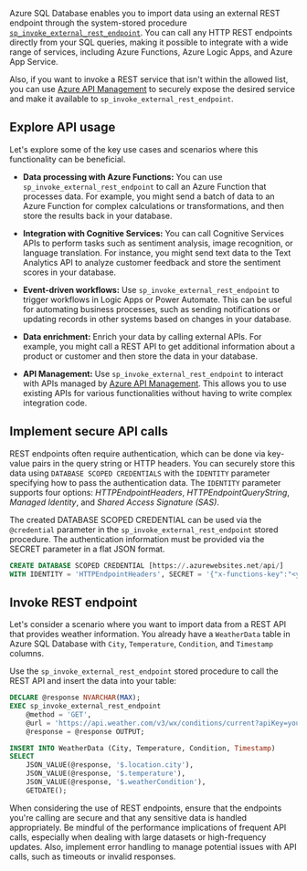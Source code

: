 Azure SQL Database enables you to import data using an external REST endpoint through the system-stored procedure [`sp_invoke_external_rest_endpoint`](/sql/relational-databases/system-stored-procedures/sp-invoke-external-rest-endpoint-transact-sql?azure-portal=true). You can call any HTTP REST endpoints directly from your SQL queries, making it possible to integrate with a wide range of services, including Azure Functions, Azure Logic Apps, and Azure App Service.

Also, if you want to invoke a REST service that isn't within the allowed list, you can use [Azure API Management](/azure/api-management/api-management-key-concepts?azure-portal=true) to securely expose the desired service and make it available to `sp_invoke_external_rest_endpoint`.

## Explore API usage

Let's explore some of the key use cases and scenarios where this functionality can be beneficial.

- **Data processing with Azure Functions:** You can use `sp_invoke_external_rest_endpoint` to call an Azure Function that processes data. For example, you might send a batch of data to an Azure Function for complex calculations or transformations, and then store the results back in your database.

- **Integration with Cognitive Services:** You can call Cognitive Services APIs to perform tasks such as sentiment analysis, image recognition, or language translation. For instance, you might send text data to the Text Analytics API to analyze customer feedback and store the sentiment scores in your database.

- **Event-driven workflows:** Use `sp_invoke_external_rest_endpoint` to trigger workflows in Logic Apps or Power Automate. This can be useful for automating business processes, such as sending notifications or updating records in other systems based on changes in your database.

- **Data enrichment:** Enrich your data by calling external APIs. For example, you might call a REST API to get additional information about a product or customer and then store the data in your database.

- **API Management:** Use `sp_invoke_external_rest_endpoint` to interact with APIs managed by [Azure API Management](/azure/api-management/api-management-key-concepts?azure-portal=true). This allows you to use existing APIs for various functionalities without having to write complex integration code.

## Implement secure API calls

REST endpoints often require authentication, which can be done via key-value pairs in the query string or HTTP headers. You can securely store this data using `DATABASE SCOPED CREDENTIALS` with the `IDENTITY` parameter specifying how to pass the authentication data. The `IDENTITY` parameter supports four options: *HTTPEndpointHeaders*, *HTTPEndpointQueryString*, *Managed Identity*, and *Shared Access Signature (SAS)*.

The created DATABASE SCOPED CREDENTIAL can be used via the `@credential` parameter in the `sp_invoke_external_rest_endpoint` stored procedure. The authentication information must be provided via the SECRET parameter in a flat JSON format.

```sql
CREATE DATABASE SCOPED CREDENTIAL [https://.azurewebsites.net/api/]
WITH IDENTITY = 'HTTPEndpointHeaders', SECRET = '{"x-functions-key":"<your-function-key>"}';
```

## Invoke REST endpoint

Let's consider a scenario where you want to import data from a REST API that provides weather information. You already have a `WeatherData` table in Azure SQL Database with `City`, `Temperature`, `Condition`, and `Timestamp` columns.

Use the `sp_invoke_external_rest_endpoint` stored procedure to call the REST API and insert the data into your table:

```sql
DECLARE @response NVARCHAR(MAX);
EXEC sp_invoke_external_rest_endpoint 
    @method = 'GET',
    @url = 'https://api.weather.com/v3/wx/conditions/current?apiKey=your_api_key&format=json',
    @response = @response OUTPUT;

INSERT INTO WeatherData (City, Temperature, Condition, Timestamp)
SELECT 
    JSON_VALUE(@response, '$.location.city'),
    JSON_VALUE(@response, '$.temperature'),
    JSON_VALUE(@response, '$.weatherCondition'),
    GETDATE();
```

When considering the use of REST endpoints, ensure that the endpoints you're calling are secure and that any sensitive data is handled appropriately. Be mindful of the performance implications of frequent API calls, especially when dealing with large datasets or high-frequency updates. Also, implement error handling to manage potential issues with API calls, such as timeouts or invalid responses.